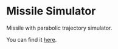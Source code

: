# Missile Simulator

Missile with parabolic trajectory simulator.

You can find it [here](https://lorenzosiega.com/cg-webgl-2020).